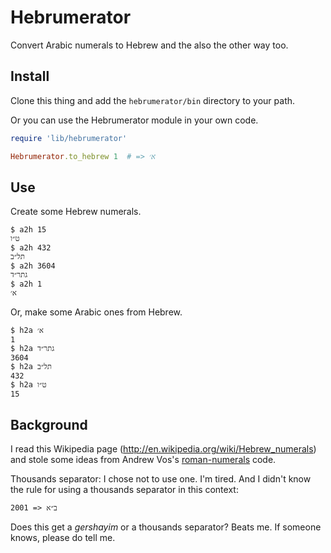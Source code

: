 # Hebrumerator

Convert Arabic numerals to Hebrew and the also the other way too.

## Install

Clone this thing and add the `hebrumerator/bin` directory to your path.

Or you can use the Hebrumerator module in your own code.

```ruby
require 'lib/hebrumerator'

Hebrumerator.to_hebrew 1  # => א׳

```

## Use

Create some Hebrew numerals.

```shell
$ a2h 15
ט״ו
$ a2h 432
תל״ב
$ a2h 3604
גתר״ד
$ a2h 1
א׳
```

Or, make some Arabic ones from Hebrew.

```shell
$ h2a א׳
1
$ h2a גתר״ד
3604
$ h2a תל״ב
432
$ h2a ט״ו
15

```

## Background

I read this Wikipedia page
(<http://en.wikipedia.org/wiki/Hebrew_numerals>) and stole some ideas
from Andrew Vos's
[roman-numerals](https://github.com/AndrewVos/roman-numerals) code.

Thousands separator: I chose not to use one. I'm tired. And I didn't know the
rule for using a thousands separator in this context:

```
2001 => ב״א
```

Does this get a _gershayim_ or a thousands separator? Beats me. If
someone knows, please do tell me.